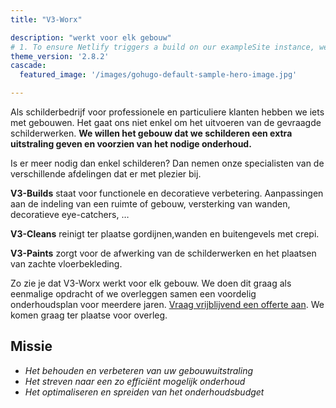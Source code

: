 ```yaml
---
title: "V3-Worx"

description: "werkt voor elk gebouw"
# 1. To ensure Netlify triggers a build on our exampleSite instance, we need to change a file in the exampleSite directory.
theme_version: '2.8.2'
cascade:
  featured_image: '/images/gohugo-default-sample-hero-image.jpg'

---
```


Als schilderbedrijf voor professionele en particuliere klanten hebben we iets met gebouwen. Het gaat ons niet enkel om het uitvoeren van de gevraagde schilderwerken. **We willen het gebouw dat we schilderen een extra uitstraling geven en voorzien van het nodige onderhoud.**

Is er meer nodig dan enkel schilderen? Dan nemen onze specialisten van de verschillende afdelingen dat er met plezier bij. 

**V3-Builds** staat voor functionele en decoratieve verbetering. Aanpassingen aan de indeling van een ruimte of gebouw, versterking van wanden, decoratieve eye-catchers, … 

**V3-Cleans** reinigt ter plaatse gordijnen,wanden en buitengevels met crepi. 

**V3-Paints** zorgt voor de afwerking van de schilderwerken en het plaatsen van zachte vloerbekleding.

Zo zie je dat V3-Worx werkt voor elk gebouw. We doen dit graag als eenmalige opdracht of we overleggen samen een voordelig onderhoudsplan voor meerdere jaren. [Vraag vrijblijvend een offerte aan](/contact/). We komen graag ter plaatse voor overleg.

## Missie

* *Het behouden en verbeteren van  uw gebouwuitstraling*
* *Het streven naar een zo efficiënt mogelijk onderhoud*
* *Het optimaliseren en spreiden van het onderhoudsbudget*